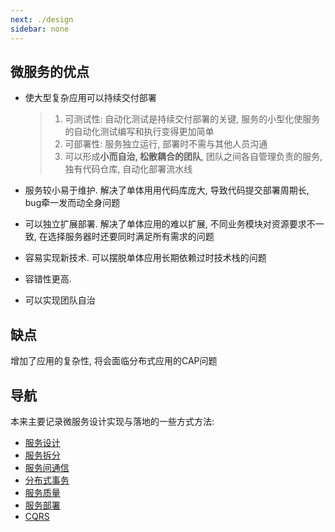 ```yaml
---
next: ./design
sidebar: none
---
```



## 微服务的优点

- 使大型复杂应用可以持续交付部署

    > 1. 可测试性: 自动化测试是持续交付部署的关键, 服务的小型化使服务的自动化测试编写和执行变得更加简单
    > 2. 可部署性: 服务独立运行, 部署时不需与其他人员沟通
    > 3. 可以形成**小而自治, 松散耦合的团队**, 团队之间各自管理负责的服务, 独有代码仓库, 自动化部署流水线
    
- 服务较小易于维护. 解决了单体用用代码库庞大, 导致代码提交部署周期长, bug牵一发而动全身问题
- 可以独立扩展部署. 解决了单体应用的难以扩展, 不同业务模块对资源要求不一致, 在选择服务器时还要同时满足所有需求的问题
- 容易实现新技术. 可以摆脱单体应用长期依赖过时技术栈的问题
- 容错性更高. 
- 可以实现团队自治

## 缺点

增加了应用的复杂性, 将会面临分布式应用的CAP问题

## 导航

本来主要记录微服务设计实现与落地的一些方式方法:

- [服务设计](./design.md)
- [服务拆分](./split.md)
- [服务间通信](./contact.md)
- [分布式事务](./ts.md)
- [服务质量](./quality.md)
- [服务部署](./deploy.md)
- [CQRS](./CQRS.md)


